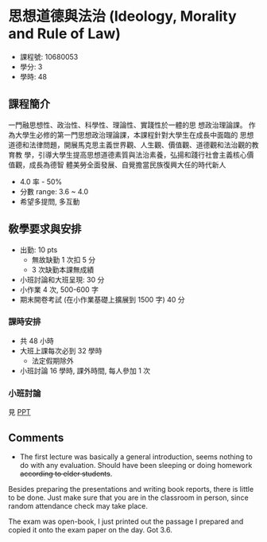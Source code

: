 # 思想道德與法治 (Ideology, Morality and Rule of Law)

- 課程號: 10680053
- 學分: 3
- 學時: 48

## 課程簡介

一門融思想性、政治性、科學性、理論性、實踐性於一體的思 想政治理論課。 作為大學生必修的第一門思想政治理論課，本課程針對大學生在成長中面臨的 思想道德和法律問題，開展馬克思主義世界觀、人生觀、價值觀、道德觀和法治觀的教育教 學，引導大學生提高思想道德素質與法治素養，弘揚和踐行社會主義核心價值觀，成長為德智 體美勞全面發展、自覺擔當民族復興大任的時代新人

- 4.0 率 - 50%
- 分數 range: 3.6 ~ 4.0
- 希望多提問, 多互動

## 敎學要求與安排

- 出勤: 10 pts
  - 無故缺勤 1 次扣 5 分
  - 3 次缺勤本課無成績
- 小班討論和大班呈現: 30 分
- 小作業 4 次, 500-600 字
- 期末開卷考試 (在小作業基礎上擴展到 1500 字) 40 分

### 課時安排

- 共 48 小時
- 大班上課每次必到 32 學時
  - 法定假期除外
- 小班討論 16 學時, 課外時間, 每人參加 1 次

### 小班討論

見 [PPT](小班討論.pptx)

## Comments

- The first lecture was basically a general introduction, seems nothing to do with any evaluation. Should have been sleeping or doing homework ~~according to elder students~~.

Besides preparing the presentations and writing book reports, there is little to be done. Just make sure that you are in the classroom in person, since random attendance check may take place.

The exam was open-book, I just printed out the passage I prepared and copied it onto the exam paper on the day. Got 3.6.
